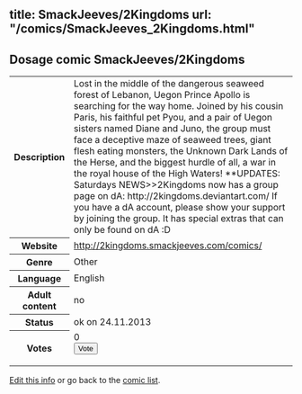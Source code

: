 title: SmackJeeves/2Kingdoms
url: "/comics/SmackJeeves_2Kingdoms.html"
---
Dosage comic SmackJeeves/2Kingdoms
-----------------------------------------

<p id="msg"></p>
<script type="text/javascript">
if (window.location.search === '?edit_info_mail=sent_ok') {
  var elem = document.getElementById("msg");
  elem.innerHTML = 'Edited information sucessfully sent for review, which is usually done daily. Thanks!';
  elem.className = 'ok';
}
</script>
<table class="comicinfo">
<tr>
<th>Description</th><td>Lost in the middle of the dangerous seaweed forest of Lebanon, Uegon Prince Apollo is searching for the way home. Joined by his cousin Paris, his faithful pet Pyou, and a pair of Uegon sisters named Diane and Juno, the group must face a deceptive maze of seaweed trees, giant flesh eating monsters, the Unknown Dark Lands of the Herse, and the biggest hurdle of all, a war in the royal house of the High Waters! **UPDATES: Saturdays NEWS&gt;&gt;2Kingdoms now has a group page on dA: http://2kingdoms.deviantart.com/ If you have a dA account, please show your support by joining the group. It has special extras that can only be found on dA :D</td>
</tr>
<tr>
<th>Website</th><td><a href="http://2kingdoms.smackjeeves.com/comics/">http://2kingdoms.smackjeeves.com/comics/</a></td>
</tr>
<tr>
<th>Genre</th><td>Other</td>
</tr>
<tr>
<th>Language</th><td>English</td>
</tr>
<tr>
<th>Adult content</th><td>no</td>
</tr>
<tr>
<th>Status</th><td>ok on 24.11.2013</td>
</tr>
<tr>
<th>Votes</th><td>0
<form action="http://gaecounter.appspot.com/count/" method="POST">
<input name="name" type="hidden" value="SmackJeeves_2Kingdoms"/>
<input name="uid" type="hidden" id="voteuid" value=""/>
<input type="submit" value="Vote"/>
</form>
</td>
</tr>
</table>
<script type="text/javascript">
var ua = navigator.userAgent;
document.getElementById("voteuid").value = ua.replace(/[^a-zA-Z0-9\._:]/g , "_");;
</script>

[Edit this info](SmackJeeves_2Kingdoms_edit.html) or go back to the [comic list](../comic-index.html).
